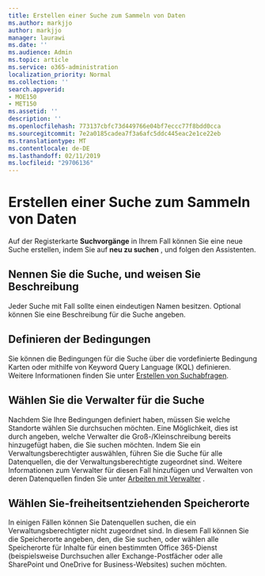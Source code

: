 ```yaml
---
title: Erstellen einer Suche zum Sammeln von Daten
ms.author: markjjo
author: markjjo
manager: laurawi
ms.date: ''
ms.audience: Admin
ms.topic: article
ms.service: o365-administration
localization_priority: Normal
ms.collection: ''
search.appverid:
- MOE150
- MET150
ms.assetid: ''
description: ''
ms.openlocfilehash: 773137cbfc73d449766e04bf7eccc77f8bdd0cca
ms.sourcegitcommit: 7e2a0185cadea7f3a6afc5ddc445eac2e1ce22eb
ms.translationtype: MT
ms.contentlocale: de-DE
ms.lasthandoff: 02/11/2019
ms.locfileid: "29706136"
---
```

# <a name="create-a-search-to-collect-data"></a>Erstellen einer Suche zum Sammeln von Daten

Auf der Registerkarte **Suchvorgänge** in Ihrem Fall können Sie eine neue Suche erstellen, indem Sie auf **neu zu suchen** , und folgen den Assistenten.

## <a name="name-your-search-and-give-description"></a>Nennen Sie die Suche, und weisen Sie Beschreibung

Jeder Suche mit Fall sollte einen eindeutigen Namen besitzen. Optional können Sie eine Beschreibung für die Suche angeben. 

## <a name="define-your-conditions"></a>Definieren der Bedingungen

Sie können die Bedingungen für die Suche über die vordefinierte Bedingung Karten oder mithilfe von Keyword Query Language (KQL) definieren. Weitere Informationen finden Sie unter [Erstellen von Suchabfragen](building-search-queries.md).

## <a name="choose-the-custodians-to-search-from"></a>Wählen Sie die Verwalter für die Suche

Nachdem Sie Ihre Bedingungen definiert haben, müssen Sie welche Standorte wählen Sie durchsuchen möchten. Eine Möglichkeit, dies ist durch angeben, welche Verwalter die Groß-/Kleinschreibung bereits hinzugefügt haben, die Sie suchen möchten. Indem Sie ein Verwaltungsberechtigter auswählen, führen Sie die Suche für alle Datenquellen, die der Verwaltungsberechtigte zugeordnet sind. Weitere Informationen zum Verwalter für diesen Fall hinzufügen und Verwalten von deren Datenquellen finden Sie unter [Arbeiten mit Verwalter](managing-custodians.md) .

## <a name="choose-non-custodial-locations"></a>Wählen Sie-freiheitsentziehenden Speicherorte

In einigen Fällen können Sie Datenquellen suchen, die ein Verwaltungsberechtigter nicht zugeordnet sind. In diesem Fall können Sie die Speicherorte angeben, den, die Sie suchen, oder wählen alle Speicherorte für Inhalte für einen bestimmten Office 365-Dienst (beispielsweise Durchsuchen aller Exchange-Postfächer oder alle SharePoint und OneDrive for Business-Websites) suchen möchten.